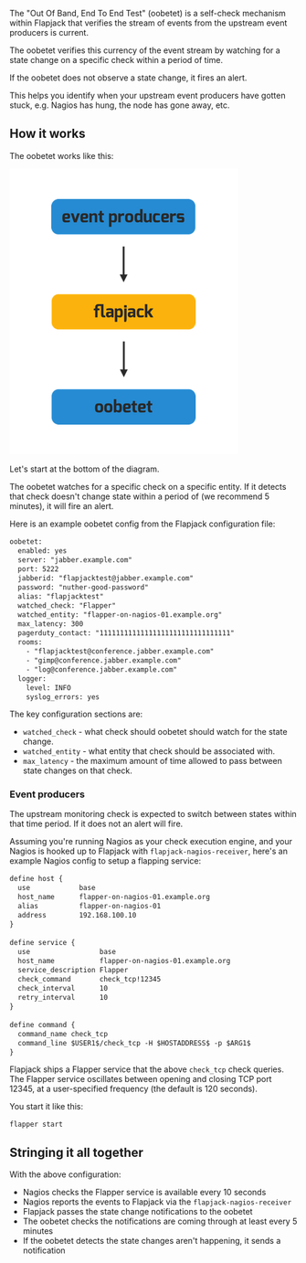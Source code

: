 The "Out Of Band, End To End Test" (oobetet) is a self-check mechanism within Flapjack that verifies the stream of events from the upstream event producers is current. 

The oobetet verifies this currency of the event stream by watching for a state change on a specific check within a period of time. 

If the oobetet does not observe a state change, it fires an alert. 

This helps you identify when your upstream event producers have gotten stuck, e.g. Nagios has hung, the node has gone away, etc.

## How it works

The oobetet works like this:

![oobetet high level](artwork/oobetet-high-level.png)

Let's start at the bottom of the diagram. 

The oobetet watches for a specific check on a specific entity. If it detects that check doesn't change state within a period of (we recommend 5 minutes), it will fire an alert. 

Here is an example oobetet config from the Flapjack configuration file:


``` 
oobetet:
  enabled: yes
  server: "jabber.example.com"
  port: 5222
  jabberid: "flapjacktest@jabber.example.com"
  password: "nuther-good-password"
  alias: "flapjacktest"
  watched_check: "Flapper"
  watched_entity: "flapper-on-nagios-01.example.org"
  max_latency: 300
  pagerduty_contact: "11111111111111111111111111111111"
  rooms:
    - "flapjacktest@conference.jabber.example.com"
    - "gimp@conference.jabber.example.com"
    - "log@conference.jabber.example.com"
  logger:
    level: INFO
    syslog_errors: yes
```

The key configuration sections are: 

 - `watched_check` - what check should oobetet should watch for the state change.
 - `watched_entity` - what entity that check should be associated with. 
 - `max_latency` - the maximum amount of time allowed to pass between state changes on that check. 
  
  
### Event producers

The upstream monitoring check is expected to switch between states within that time period. If it does not an alert will fire. 

Assuming you're running Nagios as your check execution engine, and your Nagios is hooked up to Flapjack with `flapjack-nagios-receiver`, here's an example Nagios config to setup a flapping service:

```
define host {
  use            base
  host_name      flapper-on-nagios-01.example.org
  alias          flapper-on-nagios-01
  address        192.168.100.10
}

define service {
  use                 base
  host_name           flapper-on-nagios-01.example.org
  service_description Flapper
  check_command       check_tcp!12345
  check_interval      10
  retry_interval      10
}

define command {
  command_name check_tcp
  command_line $USER1$/check_tcp -H $HOSTADDRESS$ -p $ARG1$
}
```

Flapjack ships a Flapper service that the above `check_tcp` check queries. The Flapper service oscillates between opening and closing TCP port 12345, at a user-specified frequency (the default is 120 seconds). 

You start it like this:

```
flapper start
```

## Stringing it all together

With the above configuration:

 - Nagios checks the Flapper service is available every 10 seconds
 - Nagios reports the events to Flapjack via the `flapjack-nagios-receiver`
 - Flapjack passes the state change notifications to the oobetet
 - The oobetet checks the notifications are coming through at least every 5 minutes
 - If the oobetet detects the state changes aren't happening, it sends a notification

